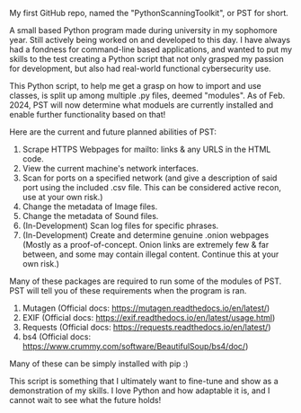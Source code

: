My first GitHub repo, named the "PythonScanningToolkit", or PST for short.

A small based Python program made during university in my sophomore year. Still actively being worked on and developed to this day.
I have always had a fondness for command-line based applications, and wanted to put my skills to the test creating a Python script that not only grasped
my passion for development, but also had real-world functional cybersecurity use.

This Python script, to help me get a grasp on how to import and use classes, is split up among multiple .py files, deemed "modules". As of Feb. 2024, PST will now determine what moduels are currently installed and enable further functionality based on that!

Here are the current and future planned abilities of PST:

1. Scrape HTTPS Webpages for mailto: links & any URLS in the HTML code.
2. View the current machine's network interfaces.
3. Scan for ports on a specified network (and give a description of said port using the included .csv file. This can be considered active recon, use at your own risk.)
4. Change the metadata of Image files.
5. Change the metadata of Sound files.
6. (In-Development) Scan log files for specific phrases.
7. (In-Development) Create and determine genuine .onion webpages (Mostly as a proof-of-concept. Onion links are extremely few & far between, and some may contain illegal content. Continue this at your own risk.)

Many of these packages are required to run some of the modules of PST. 
PST will tell you of these requirements when the program is ran.
1. Mutagen (Official docs: https://mutagen.readthedocs.io/en/latest/)
2. EXIF (Official docs: https://exif.readthedocs.io/en/latest/usage.html)
3. Requests (Official docs: https://requests.readthedocs.io/en/latest/)
4. bs4 (Official docs: https://www.crummy.com/software/BeautifulSoup/bs4/doc/)

Many of these can be simply installed with pip :)

This script is something that I ultimately want to fine-tune and show as a demonstration of my skills. I love Python and how adaptable it is, and I cannot wait to see what the future holds!
